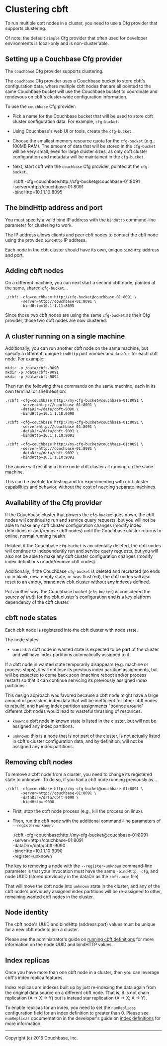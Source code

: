 # Clustering cbft

To run multiple cbft nodes in a cluster, you need to use a Cfg
provider that supports clustering.

Of note: the default ```simple``` Cfg provider that often used for
developer environments is local-only and is non-cluster'able.

## Setting up a Couchbase Cfg provider

The ```couchbase``` Cfg provider supports clustering.

The ```couchbase``` Cfg provider uses a Couchbase bucket to store
cbft's configuration data, where multiple cbft nodes that are all
pointed to the same Couchbase bucket will use the Couchbase bucket to
coordinate and rendevous on cbft's cluster-wide configuration
information.

To use the ```couchbase``` Cfg provider:

- Pick a name for the Couchbase bucket that will be used to store cbft
  cluster configuration data.  For example, ```cfg-bucket```.

- Using Couchbase's web UI or tools, create the ```cfg-bucket```.

- Choose the smallest memory resource quota for the ```cfg-bucket```
  (e.g., 100MB RAM).  The amount of data that will be stored in the
  ```cfg-bucket``` will be very small, even for large cluster sizes,
  as only cbft cluster configuration and metadata will be maintained
  in the ```cfg-bucket```.

- Next, start cbft with the ```couchbase``` Cfg provider, pointed at
  the ```cfg-bucket```...

    ./cbft -cfg=couchbase:http://cfg-bucket@couchbase-01:8091 \
           -server=http://couchbase-01:8091 \
           -bindHttp=10.1.1.10:8095

## The bindHttp address and port

You must specify a valid bind IP address with the ```bindHttp```
command-line parameter for clustering to work.

The IP address allows clients and peer cbft nodes to contact the cbft
node using the provided ```bindHttp``` IP address.

Each node in the cbft cluster should have its own, unique
```bindHttp``` address and port.

## Adding cbft nodes

On a different machine, you can next start a second cbft node, pointed
at the same, shared ```cfg-bucket```...

    ./cbft -cfg=couchbase:http://cfg-bucket@couchbase-01:8091 \
           -server=http://couchbase-01:8091 \
           -bindHttp=10.1.1.11:8095

Since those two cbft nodes are using the same ```cfg-bucket``` as
their Cfg provider, those two cbft nodes are now clustered.

## A cluster running on a single machine

Additionally, you can run another cbft node on the same machine, but
specify a different, unique ```bindHttp``` port number and
```dataDir``` for each cbft node.  For example:

    mkdir -p /data/cbft-9090
    mkdir -p /data/cbft-9091
    mkdir -p /data/cbft-9092

Then run the following three commands on the same machine, each in its
own terminal or shell session:

    ./cbft -cfg=couchbase:http://my-cfg-bucket@couchbase-01:8091 \
           -server=http://couchbase-01:8091 \
           -dataDir=/data/cbft-9090 \
           -bindHttp=10.1.1.10:9090

    ./cbft -cfg=couchbase:http://my-cfg-bucket@couchbase-01:8091 \
           -server=http://couchbase-01:8091 \
           -dataDir=/data/cbft-9091 \
           -bindHttp=10.1.1.10:9091

    ./cbft -cfg=couchbase:http://my-cfg-bucket@couchbase-01:8091 \
           -server=http://couchbase-01:8091 \
           -dataDir=/data/cbft-9092 \
           -bindHttp=10.1.1.10:9092

The above will result in a three node cbft cluster all running on the
same machine.

This can be usefule for testing and for experimenting with cbft
cluster capabilities and behavior, without the cost of needing
separate machines.

## Availability of the Cfg provider

If the Couchbase cluster that powers the ```cfg-bucket``` goes down,
the cbft nodes will continue to run and service query requests, but
you will not be able to make any cbft cluster configuration changes
(modify index definitions or add/remove cbft nodes) until the
Couchbase cluster returns to online, normal running health.

Related, if the Couchbase ```cfg-bucket``` is accidentally deleted,
the cbft nodes will continue to independently run and service query
requests, but you will also not be able to make any cbft cluster
configuration changes (modify index definitions or add/remove cbft
nodes).

Additionally, if the Couchbase ```cfg-bucket``` is deleted and
recreated (so ends up in blank, new, empty state, or was flush'ed),
the cbft nodes will also reset to an empty, brand new cbft cluster
without any indexes defined.

Put another way, the Couchbase bucket (```cfg-bucket```) is considered
the _source of truth_ for the cbft cluster's configuration and is a
key platform dependency of the cbft cluster.

## cbft node states

Each cbft node is registered into the cbft cluster with node state.

The node states:

- ```wanted```: a cbft node in wanted state is expected to be part of
  the cluster and will have index partitions automatically assigned to
  it.

If a cbft node in wanted state temporarily disappears (e.g. machine or
process stops), it will not lose its previous index partition
assignments, but will be expected to come back soon (machine reboot
and/or process restart) so that it can continue servicing its
previously assigned index partitions.

This design approach was favored because a cbft node might have a
large amount of persistent index data that will be inefficient for
other cbft nodes to rebuild, and having index partition assignments
"bounce around" different cbft nodes would lead to wasteful thrashing
of resources.

- ```known```: a cbft node in known state is listed in the cluster,
  but will not be assigned any index partitions.

- ```unknown```: this is a node that is not part of the cluster, is
  not actually listed in cbft's cluster configuration data, and by
  definition, will not be assigned any index partitions.

## Removing cbft nodes

To remove a cbft node from a cluster, you need to change its
registered state to unknown.  To do so, if you had a cbft node running
previously as...

    ./cbft -cfg=couchbase:http://my-cfg-bucket@couchbase-01:8091 \
           -server=http://couchbase-01:8091 \
           -dataDir=/data/cbft-9090 \
           -bindHttp=:9090

- First, stop the cbft node process (e.g., kill the process on linux).

- Then, run the cbft node with the additional command-line parameters
  of ```--register=unknown```

    ./cbft -cfg=couchbase:http://my-cfg-bucket@couchbase-01:8091 \
           -server=http://couchbase-01:8091 \
           -dataDir=/data/cbft-9090 \
           -bindHttp=10.1.1.10:9090 \
           -register=unknown

The key to removing a node with the ```--register=unknown```
command-line parameter is that your invocation must have the same
```-bindHttp```, ```-cfg```, and node UUID (stored previously in the
dataDir as the ```cbft.uuid``` file)

That will move the cbft node into ```unknown``` state in the cluster,
and any of the cbft node's previously assigned index partitions will
be re-assigned to other, remaining wanted cbft nodes in the cluster.

## Node identity

The cbft node's UUID and bindHttp (address:port) values must be unique
for a new cbft node to join a cluster.

Please see the administrator's guide on [running cbft
definitions](running) for more information on the node UUID and
bindHTTP values.

## Index replicas

Once you have more than one cbft node in a cluster, then you can
leverage cbft's index replica features.

Index replicas are indexes built up by just re-indexing the data again
from the original data source on a different cbft node.  That is, it
is not chain replication (A -> X -> Y) but is instead star replication
(A -> X; A -> Y).

To enable replicas for an index, you need to set the ```numReplicas```
configuration field for an index definition to greater than 0.  Please
see ```numReplicas``` documentation in the developer's guide on [index
definitions](../dev-guide/index-definitions) for more information.

---

Copyright (c) 2015 Couchbase, Inc.
